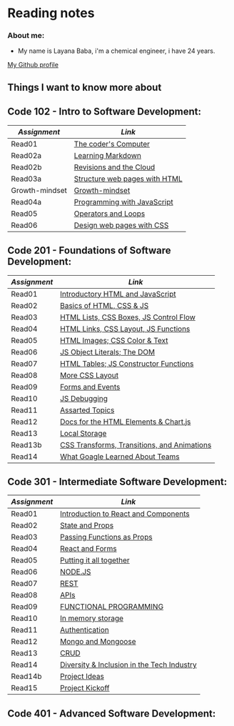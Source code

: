 # Reading notes

### About me:
* My name is Layana Baba, i'm a chemical engineer, i have 24 years. 

[My Github profile](https://github.com/LayanaBaba)

## Things I want to know more about

## Code 102 - Intro to Software Development:

|     *Assignment*      |                  *Link*                             |
|-----------------------|-----------------------------------------------------|
|    Read01             |[The coder's Computer](Code-102/read01.md)           |
|    Read02a            |[Learning Markdown](Code-102/read02a.md)             |
|    Read02b            |[Revisions and the Cloud](Code-102/read02b.md)       |
|    Read03a            |[Structure web pages with HTML](Code-102/read03a.md) |
|    Growth-mindset     |[Growth-mindset](Code-102/Lab02.md)                  |
|    Read04a            |[Programming with JavaScript](Code-102/read04a.md)   | 
|    Read05             |[Operators and Loops](Code-102/read05.md)            | 
|    Read06             |[Design web pages with CSS](Code-102/read06.md)      |


## Code 201 - Foundations of Software Development:

|   *Assignment*   |                                 *Link*                                             |
|------------------|------------------------------------------------------------------------------------|
|    Read01        |[Introductory HTML and JavaScript](Code-201/read01.md)                              |
|    Read02        |[Basics of HTML, CSS & JS](Code-201/read02.md)                                      |
|    Read03        |[HTML Lists, CSS Boxes, JS Control Flow](Code-201/read03.md)                        |
|    Read04        |[HTML Links, CSS Layout, JS Functions](Code-201/read04.md)                          |
|    Read05        |[HTML Images; CSS Color & Text](Code-201/read05.md)                                 |
|    Read06        |[JS Object Literals; The DOM](Code-201/read06.md)                                   |
|    Read07        |[HTML Tables; JS Constructor Functions](Code-201/read07.md)                         |
|    Read08        |[More CSS Layout](Code-201/read08.md)                                               |
|    Read09        |[Forms and Events](Code-201/read09.md)                                              |
|    Read10        |[JS Debugging](Code-201/read10.md)                                                  |
|    Read11        |[Assarted Topics](Code-201/read11.md)                                               |
|    Read12        |[Docs for the HTML Elements & Chart.js](Code-201/read12.md)                         |
|    Read13        |[Local Storage](Code-201/read13.md)                                                 |
|    Read13b       |[CSS Transforms, Transitions, and Animations](Code-201/read13b.md)                  |
|    Read14        |[What Goagle Learned About Teams](Code-201/read14.md)                               |


## Code 301 - Intermediate Software Development:

|   *Assignment*   |                                 *Link*                                             |
|------------------|------------------------------------------------------------------------------------|
|    Read01        |[Introduction to React and Components](Code-301/read01.md)                          |
|    Read02        |[State and Props](Code-301/read02.md)                                               |
|    Read03        |[Passing Functions as Props](Code-301/read03.md)                                    |
|    Read04        |[React and Forms](Code-301/read04.md)                                               |
|    Read05        |[Putting it all together](Code-301/read05.md)                                       |
|    Read06        |[NODE.JS](Code-301/read06.md)                                                       |
|    Read07        |[REST](Code-301/read07.md)                                                          |
|    Read08        |[APIs](Code-301/read08.md)                                                          |
|    Read09        |[FUNCTIONAL PROGRAMMING](Code-301/read09.md)                                        |
|    Read10        |[In memory storage](Code-301/read10.md)                                             |
|    Read11        |[Authentication](Code-301/read11.md)                                                |
|    Read12        |[Mongo and Mongoose](Code-301/read12.md)                                            |
|    Read13        |[CRUD](Code-301/read13.md)                                                          |
|    Read14        |[Diversity & Inclusion in the Tech Industry](Code-301/read14.md)                    |
|    Read14b       |[Project Ideas](Code-301/read14b.md)                                                |
|    Read15        |[Project Kickoff](Code-301/read15.md)                                               |

## Code 401 - Advanced Software Development:

